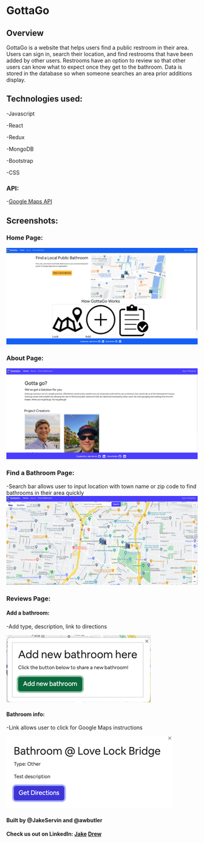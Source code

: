 # GottaGo

## Overview

GottaGo is a website that helps users find a public restroom in their area. Users can sign in, search their location, and find restrooms that have been added by other users. Restrooms have an option to review so that other users can know what to expect once they get to the bathroom. Data is stored in the database so when someone searches an area prior additions display. 

## Technologies used:

-Javascript

-React

-Redux

-MongoDB

-Bootstrap

-CSS

### API:

-[Google Maps API](https://developers.google.com/maps)

## Screenshots:

### Home Page:

<img src="images/Homepage.png" width="650"/>

### About Page:

<img src="images/Aboutpage.png" width="650"/>

### Find a Bathroom Page:

-Search bar allows user to input location with town name or zip code to find bathrooms in their area quickly
<img src="images/Findabathroom.png" width="650"/>

### Reviews Page:

#### Add a bathroom:

-Add type, description, link to directions

<img src="images/Addnew.png" width=""/>

#### Bathroom info:

-Link allows user to click for Google Maps instructions

<img src="images/bathroominfo.png" width=""/>

#### Built by @JakeServin and @awbutler

#### Check us out on LinkedIn: [Jake](https://www.linkedin.com/in/jakeservin/) [Drew](https://www.linkedin.com/in/drewbutlermba/)
